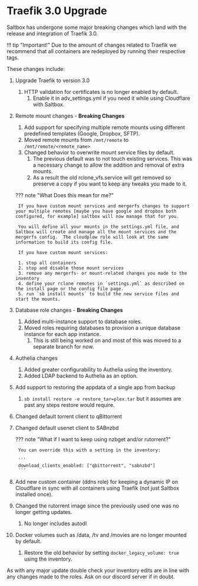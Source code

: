 # Traefik 3.0 Upgrade

Saltbox has undergone some major breaking changes which land with the release and integration of Traefik 3.0.

!!! tip "Important!"
    Due to the amount of changes related to Traefik we recommend that all containers are redeployed by running their respective tags.

These changes include:

1. Upgrade Traefik to version 3.0
    1. HTTP validation for certificates is no longer enabled by default.
        1. Enable it in adv_settings.yml if you need it while using Cloudflare with Saltbox.

2. Remote mount changes - **Breaking Changes**
    1. Add support for specifying multiple remote mounts using different predefined templates (Google, Dropbox, SFTP).
    2. Moved remote mounts from `/mnt/remote` to `/mnt/remote/<remote_name>`
    3. Changed behavior to overwrite mount service files by default.
        1. The previous default was to not touch existing services. This was a necessary change to allow the addition and removal of extra mounts.
        2. As a result the old rclone_vfs.service will get removed so preserve a copy if you want to keep any tweaks you made to it.

    ??? note "What Does this mean for me?"
    
        If you have custom mount services and mergerfs changes to support your multiple remotes [maybe you have google and dropbox both configured, for example] saltbox will now manage that for you.

        You will define all your mounts in the settings.yml file, and Saltbox will create and manage all the mount services and the mergerfs config.  The cloudplow role will look at the same information to build its config file.

        If you have custom mount services:

        1. stop all containers
        2. stop and disable those mount services
        3. remove any mergerfs- or mount-related changes you made to the inventory
        4. define your rclone remotes in `settings.yml` as described on the install page or the config file page.
        5. run `sb install mounts` to build the new service files and start the mounts.

4. Database role changes - **Breaking Changes**
    1. Added multi-instance support to database roles.
    2. Moved roles requiring databases to provision a unique database instance for each app instance.
        1. This is still being worked on and most of this was moved to a separate branch for now.

5. Authelia changes
    1. Added greater configurability to Authelia using the inventory.
    2. Added LDAP backend to Authelia as an option.

6. Add support to restoring the appdata of a single app from backup
    1. `sb install restore -e restore_tar=plex.tar` but it assumes are past any steps restore would require.

7. Changed default torrent client to qBittorrent

8. Changed default usenet client to SABnzbd

    ??? note "What if I want to keep using nzbget and/or rutorrent?"
    
        You can override this with a setting in the inventory:

        ```
        download_clients_enabled: ["qbittorrent", "sabnzbd"]
        ```

10. Add new custom container (ddns role) for keeping a dynamic IP on Cloudflare in sync with all containers using Traefik (not just Saltbox installed once).

11. Changed the rutorrent image since the previously used one was no longer getting updates.
    1. No longer includes autodl

12. Docker volumes such as /data, /tv and /movies are no longer mounted by default.
    1. Restore the old behavior by setting `docker_legacy_volume: true` using the inventory.

As with any major update double check your inventory edits are in line with any changes made to the roles. Ask on our discord server if in doubt.
